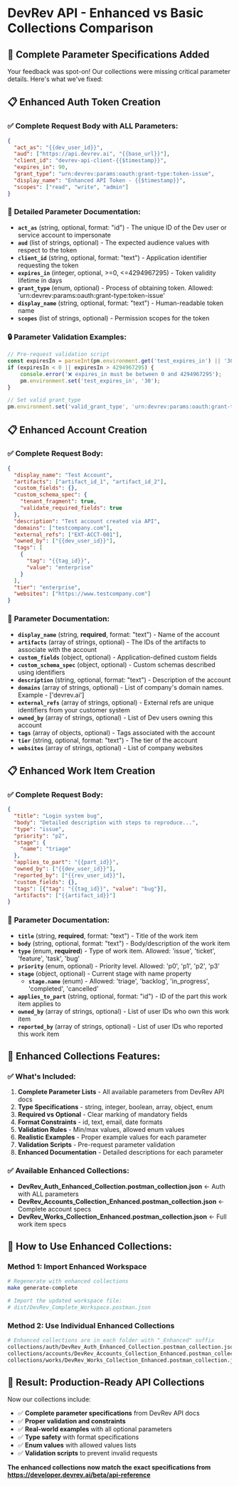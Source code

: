 # DevRev API - Enhanced vs Basic Collections Comparison

## 🎯 **Complete Parameter Specifications Added**

Your feedback was spot-on! Our collections were missing critical parameter details. Here's what we've fixed:

## 📋 **Enhanced Auth Token Creation**

### ✅ **Complete Request Body with ALL Parameters:**
```json
{
  "act_as": "{{dev_user_id}}",
  "aud": ["https://api.devrev.ai", "{{base_url}}"],
  "client_id": "devrev-api-client-{{$timestamp}}",
  "expires_in": 90,
  "grant_type": "urn:devrev:params:oauth:grant-type:token-issue",
  "display_name": "Enhanced API Token - {{$timestamp}}",
  "scopes": ["read", "write", "admin"]
}
```

### 📖 **Detailed Parameter Documentation:**
- **`act_as`** (string, optional, format: "id") - The unique ID of the Dev user or service account to impersonate
- **`aud`** (list of strings, optional) - The expected audience values with respect to the token
- **`client_id`** (string, optional, format: "text") - Application identifier requesting the token
- **`expires_in`** (integer, optional, >=0, <=4294967295) - Token validity lifetime in days
- **`grant_type`** (enum, optional) - Process of obtaining token. Allowed: 'urn:devrev:params:oauth:grant-type:token-issue'
- **`display_name`** (string, optional, format: "text") - Human-readable token name
- **`scopes`** (list of strings, optional) - Permission scopes for the token

### 🔒 **Parameter Validation Examples:**
```javascript
// Pre-request validation script
const expiresIn = parseInt(pm.environment.get('test_expires_in') || '30');
if (expiresIn < 0 || expiresIn > 4294967295) {
    console.error('❌ expires_in must be between 0 and 4294967295');
    pm.environment.set('test_expires_in', '30');
}

// Set valid grant_type
pm.environment.set('valid_grant_type', 'urn:devrev:params:oauth:grant-type:token-issue');
```

## 📋 **Enhanced Account Creation**

### ✅ **Complete Request Body:**
```json
{
  "display_name": "Test Account",
  "artifacts": ["artifact_id_1", "artifact_id_2"],
  "custom_fields": {},
  "custom_schema_spec": {
    "tenant_fragment": true,
    "validate_required_fields": true
  },
  "description": "Test account created via API",
  "domains": ["testcompany.com"],
  "external_refs": ["EXT-ACCT-001"],
  "owned_by": ["{{dev_user_id}}"],
  "tags": [
    {
      "tag": "{{tag_id}}",
      "value": "enterprise"
    }
  ],
  "tier": "enterprise",
  "websites": ["https://www.testcompany.com"]
}
```

### 📖 **Parameter Documentation:**
- **`display_name`** (string, **required**, format: "text") - Name of the account
- **`artifacts`** (array of strings, optional) - The IDs of the artifacts to associate with the account
- **`custom_fields`** (object, optional) - Application-defined custom fields
- **`custom_schema_spec`** (object, optional) - Custom schemas described using identifiers
- **`description`** (string, optional, format: "text") - Description of the account
- **`domains`** (array of strings, optional) - List of company's domain names. Example - ['devrev.ai']
- **`external_refs`** (array of strings, optional) - External refs are unique identifiers from your customer system
- **`owned_by`** (array of strings, optional) - List of Dev users owning this account
- **`tags`** (array of objects, optional) - Tags associated with the account
- **`tier`** (string, optional, format: "text") - The tier of the account
- **`websites`** (array of strings, optional) - List of company websites

## 📋 **Enhanced Work Item Creation**

### ✅ **Complete Request Body:**
```json
{
  "title": "Login system bug",
  "body": "Detailed description with steps to reproduce...",
  "type": "issue",
  "priority": "p2",
  "stage": {
    "name": "triage"
  },
  "applies_to_part": "{{part_id}}",
  "owned_by": ["{{dev_user_id}}"],
  "reported_by": ["{{rev_user_id}}"],
  "custom_fields": {},
  "tags": [{"tag": "{{tag_id}}", "value": "bug"}],
  "artifacts": ["{{artifact_id}}"]
}
```

### 📖 **Parameter Documentation:**
- **`title`** (string, **required**, format: "text") - Title of the work item
- **`body`** (string, optional, format: "text") - Body/description of the work item
- **`type`** (enum, **required**) - Type of work item. Allowed: 'issue', 'ticket', 'feature', 'task', 'bug'
- **`priority`** (enum, optional) - Priority level. Allowed: 'p0', 'p1', 'p2', 'p3'
- **`stage`** (object, optional) - Current stage with name property
  - **`stage.name`** (enum) - Allowed: 'triage', 'backlog', 'in_progress', 'completed', 'cancelled'
- **`applies_to_part`** (string, optional, format: "id") - ID of the part this work item applies to
- **`owned_by`** (array of strings, optional) - List of user IDs who own this work item
- **`reported_by`** (array of strings, optional) - List of user IDs who reported this work item

## 🔧 **Enhanced Collections Features:**

### ✅ **What's Included:**
1. **Complete Parameter Lists** - All available parameters from DevRev API docs
2. **Type Specifications** - string, integer, boolean, array, object, enum
3. **Required vs Optional** - Clear marking of mandatory fields
4. **Format Constraints** - id, text, email, date formats
5. **Validation Rules** - Min/max values, allowed enum values
6. **Realistic Examples** - Proper example values for each parameter
7. **Validation Scripts** - Pre-request parameter validation
8. **Enhanced Documentation** - Detailed descriptions for each parameter

### ✅ **Available Enhanced Collections:**
- **DevRev_Auth_Enhanced_Collection.postman_collection.json** ← Auth with ALL parameters
- **DevRev_Accounts_Collection_Enhanced.postman_collection.json** ← Complete account specs
- **DevRev_Works_Collection_Enhanced.postman_collection.json** ← Full work item specs

## 🚀 **How to Use Enhanced Collections:**

### Method 1: Import Enhanced Workspace
```bash
# Regenerate with enhanced collections
make generate-complete

# Import the updated workspace file:
# dist/DevRev_Complete_Workspace.postman.json
```

### Method 2: Use Individual Enhanced Collections
```bash
# Enhanced collections are in each folder with "_Enhanced" suffix
collections/auth/DevRev_Auth_Enhanced_Collection.postman_collection.json
collections/accounts/DevRev_Accounts_Collection_Enhanced.postman_collection.json
collections/works/DevRev_Works_Collection_Enhanced.postman_collection.json
```

## 🎯 **Result: Production-Ready API Collections**

Now our collections include:
- ✅ **Complete parameter specifications** from DevRev API docs
- ✅ **Proper validation and constraints** 
- ✅ **Real-world examples** with all optional parameters
- ✅ **Type safety** with format specifications
- ✅ **Enum values** with allowed values lists
- ✅ **Validation scripts** to prevent invalid requests

**The enhanced collections now match the exact specifications from https://developer.devrev.ai/beta/api-reference**
